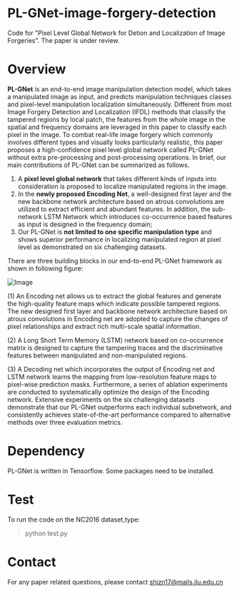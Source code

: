# PL-GNet-image-forgery-detection
Code for "Pixel Level Global Network for Detion and Localization of Image Forgeries". The paper is under review.

# Overview
**PL-GNet** is an end-to-end image manipulation detection model, which takes a manipulated image as input, and predicts manipulation techniques classes and pixel-level manipulation localization simultaneously. Different from most Image Forgery Detection and Localization (IFDL) methods that classify the tampered regions by local patch, the features from the whole image in the spatial and frequency domains are leveraged in this paper to classify each pixel in the image. To combat real-life image forgery which commonly involves different types and visually looks particularly realistic, this paper proposes a high-confidence pixel level global network called PL-GNet without extra pre-processing and post-processing operations. In brief, our main contributions of PL-GNet can be summarized as follows.

1.	 A **pixel level global network** that takes different kinds of inputs into consideration is proposed to localize manipulated regions in the image. 
2.	 In the **newly proposed Encoding Net**, a well-designed first layer and the new backbone network architecture based on atrous convolutions are utilized to extract efficient and abundant features. In addition, the sub-network LSTM Network which introduces co-occurrence based features as input is designed in the frequency domain;
3.	 Our PL-GNet is **not limited to one specific manipulation type** and shows superior performance in localizing manipulated region at pixel level as demonstrated on six challenging datasets. 


There are three building blocks in our end-to-end PL-GNet framework as shown in following figure: 

![Image](https://github.com/znshi/PL-GNet-image-forgery-detection/raw/main/tools/architecture.png)

(1) An Encoding net allows us to extract the global features and generate the high-quality feature maps which indicate possible tampered regions. The new designed first layer and backbone network architecture based on atrous convolutions in Encoding net are adopted to capture the changes of pixel relationships and extract rich multi-scale spatial information. 

(2) A Long Short Term Memory (LSTM) network based on co-occurrence matrix is designed to capture the tampering traces and the discriminative features between manipulated and non-manipulated regions. 

(3) A Decoding net which incorporates the output of Encoding net and LSTM network learns the mapping from low-resolution feature maps to pixel-wise prediction masks. Furthermore, a series of ablation experiments are conducted to systematically optimize the design of the Encoding network. Extensive experiments on the six challenging datasets demonstrate that our PL-GNet outperforms each individual subnetwork, and consistently achieves state-of-the-art performance compared to alternative methods over three evaluation metrics. 


# Dependency
PL-GNet is written in Tensorflow. Some packages need to be installed.


# Test
To run the code on the NC2016 dataset,type:

> python test.py
 
 
# Contact
For any paper related questions, please contact shizn17@mails.jlu.edu.cn
